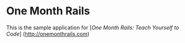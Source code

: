 # One Month Rails

This is the sample application for 
[*One Month Rails: Teach Yourself to Code*]  (http://onemonthrails.com)